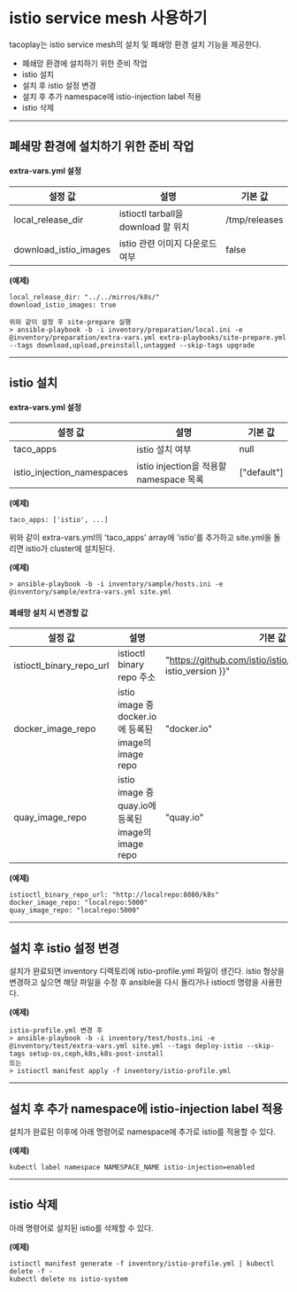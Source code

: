 istio service mesh 사용하기
===================

tacoplay는 istio service mesh의 설치 및 폐쇄망 환경 설치 기능을 제공한다.

* 폐쇄망 환경에 설치하기 위한 준비 작업
* istio 설치
* 설치 후 istio 설정 변경
* 설치 후 추가 namespace에 istio-injection label 적용
* istio 삭제

* * *

폐쇄망 환경에 설치하기 위한 준비 작업
-----------------

#### extra-vars.yml 설정

| 설정 값 | 설명 | 기본 값 |
|---------|------|---------|
| local_release_dir | istioctl tarball을 download 할 위치 | /tmp/releases |
| download_istio_images | istio 관련 이미지 다운로드 여부 | false |

**(예제)**
```
local_release_dir: "../../mirros/k8s/"
download_istio_images: true

위와 같이 설정 후 site-prepare 실행
> ansible-playbook -b -i inventory/preparation/local.ini -e @inventory/preparation/extra-vars.yml extra-playbooks/site-prepare.yml --tags download,upload,preinstall,untagged --skip-tags upgrade
```

* * *

istio 설치
-----------------------------------

#### extra-vars.yml 설정

| 설정 값 | 설명 | 기본 값 |
|---------|------|------|
|  taco_apps | istio 설치 여부 | null
|  istio_injection_namespaces | istio injection을 적용할 namespace 목록 | ["default"]


**(예제)**
```
taco_apps: ['istio', ...]
```

위와 같이 extra-vars.yml의 'taco_apps' array에 'istio'를 추가하고 site.yml을 돌리면 istio가 cluster에 설치된다.

**(예제)**
```
> ansible-playbook -b -i inventory/sample/hosts.ini -e @inventory/sample/extra-vars.yml site.yml
```

#### 폐쇄망 설치 시 변경할 값

| 설정 값 | 설명 | 기본 값 |
|---------|------|------|
|  istioctl_binary_repo_url | istioctl binary repo 주소 | "https://github.com/istio/istio/releases/download/{{ istio_version }}"
|  docker_image_repo | istio image 중 docker.io에 등록된 image의 image repo | "docker.io"
|  quay_image_repo | istio image 중 quay.io에 등록된 image의 image repo | "quay.io"

**(예제)**
```
istioctl_binary_repo_url: "http://localrepo:8080/k8s"
docker_image_repo: "localrepo:5000"
quay_image_repo: "localrepo:5000"
```

* * *

설치 후 istio 설정 변경
-----------------

설치가 완료되면 inventory 디렉토리에 istio-profile.yml 파일이 생긴다. istio 형상을 변경하고 싶으면 해당 파일을 수정 후 ansible을 다시 돌리거나 istioctl 명령을 사용한다.

**(예제)**
```
istio-profile.yml 변경 후
> ansible-playbook -b -i inventory/test/hosts.ini -e @inventory/test/extra-vars.yml site.yml --tags deploy-istio --skip-tags setup-os,ceph,k8s,k8s-post-install
또는
> istioctl manifest apply -f inventory/istio-profile.yml
```

* * *

설치 후 추가 namespace에 istio-injection label 적용
-----------------

설치가 완료된 이후에 아래 명령어로 namespace에 추가로 istio를 적용할 수 있다.

**(예제)**
```
kubectl label namespace NAMESPACE_NAME istio-injection=enabled
```

* * *

istio 삭제
-----------------

아래 명령어로 설치된 istio를 삭제할 수 있다.

**(예제)**
```
istioctl manifest generate -f inventory/istio-profile.yml | kubectl delete -f -
kubectl delete ns istio-system
```
